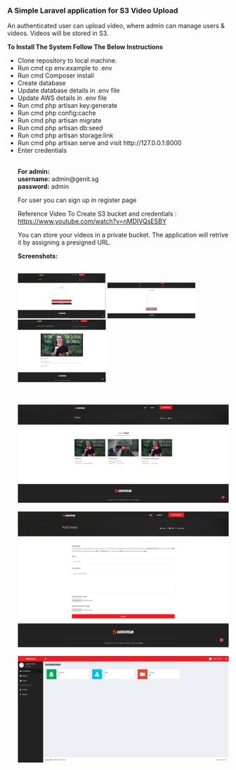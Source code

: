 <h3>A Simple Laravel application for S3 Video Upload</h3>

<p>An authenticated user can upload video, where admin can manage users & videos. Videos will be stored in S3.</p>
<Strong>To Install The System Follow The Below Instructions</strong><br>
<ul>
<li>Clone repository to local machine.</li>
<li>Run cmd cp env.example to .env</li>
<li>Run cmd Composer install</li>
<li>Create database</li>
<li>Update database details in .env file</li>
<li>Update AWS details in .env file</li>    
<li>Run cmd php artisan key:generate</li>
<li>Run cmd php config:cache</li>
<li>Run cmd php artisan migrate</li>
<li>Run cmd php artisan db:seed</li>
<li>Run cmd php artisan storage:link</li>
<li>Run cmd php artisan serve and visit http://127.0.0.1:8000</li>
<li>Enter credentials</li>
    <br>
<p><strong>For admin:</strong><br>
<strong>username:</strong> admin@genit.sg<br>
<strong>password:</strong> admin</p>
    <p> For user you can sign up in register page </p>
    <p>Reference Video To Create S3 bucket and credentials : <a href="https://www.youtube.com/watch?v=nMDIVQsESBY" target="_blank">https://www.youtube.com/watch?v=nMDIVQsESBY</a></p>
    <p>You can store your videos in a private bucket. The application will retrive it by assigning a presigned URL.</p>
    <strong>Screenshots:</strong>
    <br />
    <br />
    <p float="left">
    <img src="https://raw.githubusercontent.com/sin2san/Laravel-S3-Video-Upload/main/screenshots/Login.png" width="200" />
    <img src="https://raw.githubusercontent.com/sin2san/Laravel-S3-Video-Upload/main/screenshots/Register.png" width="200" />
    <img src="https://raw.githubusercontent.com/sin2san/Laravel-S3-Video-Upload/main/screenshots/single.png" width="200" />
    </p>
    <br />
    <br />
    <img src="https://raw.githubusercontent.com/sin2san/Laravel-S3-Video-Upload/main/screenshots/videos.png" />
    <br />
    <br />
    <img src="https://raw.githubusercontent.com/sin2san/Laravel-S3-Video-Upload/main/screenshots/add.png" />
    <br />
    <br />
    <img src="https://raw.githubusercontent.com/sin2san/Laravel-S3-Video-Upload/main/screenshots/Dashboard.png" />
